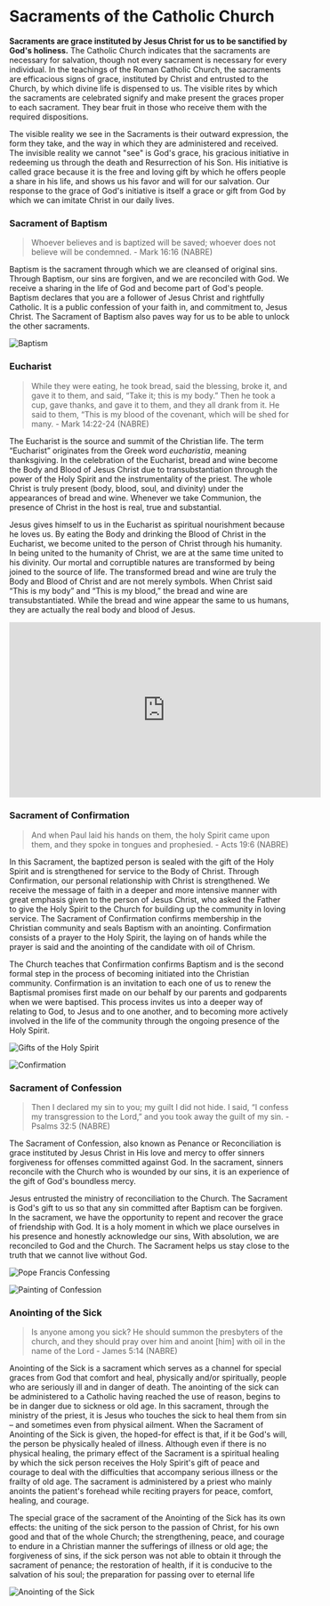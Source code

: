 # Sacraments of the Catholic Church
**Sacraments are grace instituted by Jesus Christ for us to be sanctified by God's holiness.** The Catholic Church indicates that the sacraments are necessary for salvation, though not every sacrament is necessary for every individual. In the teachings of the Roman Catholic Church, the sacraments are efficacious signs of grace, instituted by Christ and entrusted to the Church, by which divine life is dispensed to us. The visible rites by which the sacraments are celebrated signify and make present the graces proper to each sacrament. They bear fruit in those who receive them with the required dispositions.

The visible reality we see in the Sacraments is their outward expression, the form they take, and the way in which they are administered and received. The invisible reality we cannot "see" is God's grace, his gracious initiative in redeeming us through the death and Resurrection of his Son. His initiative is called grace because it is the free and loving gift by which he offers people a share in his life, and shows us his favor and will for our salvation. Our response to the grace of God's initiative is itself a grace or gift from God by which we can imitate Christ in our daily lives.

### Sacrament of Baptism
> Whoever believes and is baptized will be saved; whoever does not believe will be condemned. - Mark 16:16 (NABRE)

Baptism is the sacrament through which we are cleansed of original sins. Through Baptism, our sins are forgiven, and we are reconciled with God. We receive a sharing in the life of God and become part of God's people. Baptism declares that you are a follower of Jesus Christ and rightfully Catholic. It is a public confession of your faith in, and commitment to, Jesus Christ. The Sacrament of Baptism also paves way for us to be able to unlock the other sacraments.

![Baptism](https://img1.wsimg.com/isteam/ip/d20dce8a-b58d-4375-b3ec-cbb20f0ca542/Baptism%20picture.jpg/:/cr=t:0%25,l:0.05%25,w:99.91%25,h:99.91%25/rs=w:400,cg:true,m)

### Eucharist
> While they were eating, he took bread, said the blessing, broke it, and gave it to them, and said, “Take it; this is my body.” Then he took a cup, gave thanks, and gave it to them, and they all drank from it. He said to them, “This is my blood of the covenant, which will be shed for many. - Mark 14:22-24 (NABRE)

The Eucharist is the source and summit of the Christian life. The term “Eucharist” originates from the Greek word *eucharistia*, meaning thanksgiving.  In the celebration of the Eucharist, bread and wine become the Body and Blood of Jesus Christ due to transubstantiation through the power of the Holy Spirit and the instrumentality of the priest. The whole Christ is truly present (body, blood, soul, and divinity) under the appearances of bread and wine. Whenever we take Communion, the presence of Christ in the host is real, true and substantial. 

Jesus gives himself to us in the Eucharist as spiritual nourishment because he loves us. By eating the Body and drinking the Blood of Christ in the Eucharist, we become united to the person of Christ through his humanity. In being united to the humanity of Christ, we are at the same time united to his divinity. Our mortal and corruptible natures are transformed by being joined to the source of life. The transformed bread and wine are truly the Body and Blood of Christ and are not merely symbols. When Christ said “This is my body” and “This is my blood,” the bread and wine are transubstantiated. While the bread and wine appear the same to us humans, they are actually the real body and blood of Jesus.

<iframe width="560" height="315" src="https://www.youtube.com/embed/ozXahVZwfok?si=xnfHDG-C8BFh7R8d" title="YouTube video player" frameborder="0" allow="accelerometer; autoplay; clipboard-write; encrypted-media; gyroscope; picture-in-picture; web-share" allowfullscreen></iframe>

### Sacrament of Confirmation
> And when Paul laid his hands on them, the holy Spirit came upon them, and they spoke in tongues and prophesied. - Acts 19:6 (NABRE)

In this Sacrament, the baptized person is sealed with the gift of the Holy Spirit and is strengthened for service to the Body of Christ. Through Confirmation, our personal relationship with Christ is strengthened. We receive the message of faith in a deeper and more intensive manner with great emphasis given to the person of Jesus Christ, who asked the Father to give the Holy Spirit to the Church for building up the community in loving service. The Sacrament of Confirmation confirms membership in the Christian community and seals Baptism with an anointing. Confirmation consists of a prayer to the Holy Spirit, the laying on of hands while the prayer is said and the anointing of the candidate with oil of Chrism. 

The Church teaches that Confirmation confirms Baptism and is the second formal step in the process of becoming initiated into the Christian community. Confirmation is an invitation to each one of us to renew the Baptismal promises first made on our behalf by our parents and godparents when we were baptised. This process invites us into a deeper way of relating to God, to Jesus and to one another, and to becoming more actively involved in the life of the community through the ongoing presence of the Holy Spirit.

![Gifts of the Holy Spirit](https://scontent.fwnp1-1.fna.fbcdn.net/v/t1.6435-9/100783264_2899942743456513_6547487173837324288_n.jpg?stp=dst-jpg_p552x414&_nc_cat=108&ccb=1-7&_nc_sid=dd63ad&_nc_eui2=AeFh0PB5uWpi9_pYg_tE7BTe2FfekN70d5PYV96Q3vR3k02-7uhLfMhx7qrwZwTNZm1saKvabv9kkhyvL0382PYs&_nc_ohc=wh0Ukd9w23MAX8-NBMz&_nc_ht=scontent.fwnp1-1.fna&oh=00_AfDOJ3sO0hy64bOwBP8djtcOwMRkJqqDrj-HIp1r-51I8g&oe=659554E6)

![Confirmation](https://judeatl.com/wp-content/uploads/2022/04/8F5A4917-scaled.jpg)

### Sacrament of Confession
> Then I declared my sin to you; my guilt I did not hide. I said, “I confess my transgression to the Lord,” and you took away the guilt of my sin. - Psalms 32:5 (NABRE)

The Sacrament of Confession, also known as Penance or Reconciliation is grace instituted by Jesus Christ in His love and mercy to offer sinners forgiveness for offenses committed against God. In the sacrament, sinners reconcile with the Church who is wounded by our sins, it is an experience of the gift of God's boundless mercy. 

Jesus entrusted the ministry of reconciliation to the Church. The Sacrament is God's gift to us so that any sin committed after Baptism can be forgiven.  In the sacrament, we have the opportunity to repent and recover the grace of friendship with God. It is a holy moment in which we place ourselves in his presence and honestly acknowledge our sins, With absolution, we are reconciled to God and the Church. The Sacrament helps us stay close to the truth that we cannot live without God.

![Pope Francis Confessing](https://www.catholicnewsagency.com/images/Pope_Francis_2_goes_to_Confession_during_a_penitential_celebration_at_St_Peters_Basilica_March_28_2014_Credit_LOsservatore_Romano_CNA_3_28_14.jpg?jpg)

![Painting of Confession](https://uploads.weconnect.com/b033879f0a817041288079edd0d92fb80fd0caca/tgaxfi3ot6v7sw9kvkqj6g5g0sl.jpg)

### Anointing of the Sick
> Is anyone among you sick? He should summon the presbyters of the church, and they should pray over him and anoint [him] with oil in the name of the Lord - James 5:14 (NABRE)

Anointing of the Sick is a sacrament which serves as a channel for special graces from God that comfort and heal, physically and/or spiritually, people who are seriously ill and in danger of death. The anointing of the sick can be administered to a Catholic having reached the use of reason, begins to be in danger due to sickness or old age. In this sacrament, through the ministry of the priest, it is Jesus who touches the sick to heal them from sin – and sometimes even from physical ailment. When the Sacrament of Anointing of the Sick is given, the hoped-for effect is that, if it be God's will, the person be physically healed of illness. Although even if there is no physical healing, the primary effect of the Sacrament is a spiritual healing by which the sick person receives the Holy Spirit's gift of peace and courage to deal with the difficulties that accompany serious illness or the frailty of old age. The sacrament is administered by a priest who mainly anoints the patient's forehead while reciting prayers for peace, comfort, healing, and courage.

The special grace of the sacrament of the Anointing of the Sick has its own effects: the uniting of the sick person to the passion of Christ, for his own good and that of the whole Church; the strengthening, peace, and courage to endure in a Christian manner the sufferings of illness or old age; the forgiveness of sins, if the sick person was not able to obtain it through the sacrament of penance; the restoration of health, if it is conducive to the salvation of his soul; the preparation for passing over to eternal life

![Anointing of the Sick](https://christthekingparish.ph/wp-content/uploads/2016/09/anointing-3-300x200.jpg)
